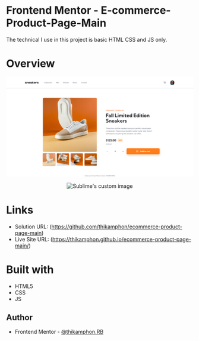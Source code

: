 # Frontend Mentor - E-commerce-Product-Page-Main

The technical I use in this project is basic HTML CSS and JS only.

# Overview
![enter image description here](overview/overview-computer.png)
<p align="center">
  <img src="https://github.com/thikamphon/ecommerce-product-page-main/blob/main/overview/overview-mobie.png" alt="Sublime's custom image"/>
</p>

# Links
- Solution URL: (https://github.com/thikamphon/ecommerce-product-page-main)
- Live Site URL: (https://thikamphon.github.io/ecommerce-product-page-main/)


# Built with

- HTML5
- CSS
- JS

## Author

- Frontend Mentor - [@thikamphon.RB](https://www.frontendmentor.io/profile/thikamphon)
